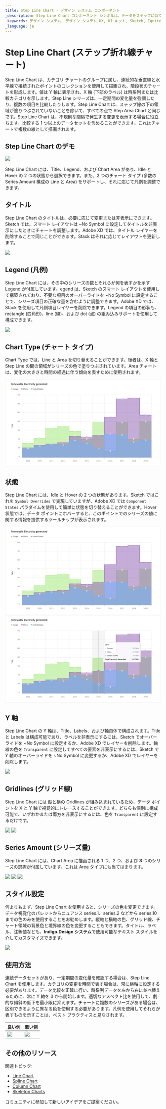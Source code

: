 ```yaml
---
title: Step Line Chart - デザイン システム コンポーネント
_description: Step Line Chart コンポーネント シンボルは、データをステップに似ている直線で接続された一連のポイントとして表示します。
_keywords: デザイン システム, デザイン システム UX, UI キット, Sketch, Ignite UI for Angular, Sketch to Angular, Angular, Angular デザイン システム, Sketch からコードをエクスポート, Angular 用のデザイン キット, Sketch HTML, Sketch to HTML, Sketch UI キット
_language: ja
---
```


# Step Line Chart (ステップ折れ線チャート)

Step Line Chart は、カテゴリ チャートのグループに属し、連続的な垂直線と水平線で接続されたポイントのコレクションを使用して描画され、階段状のチャートを形成します。値は Y 軸に表示され、X 軸 (下部のラベル) は時系列または比較カテゴリを示します。Step Line シリーズは、一定期間の変化量を強調したり、複数の項目を比較したりします。Step Line Chart は、ステップ線の下の領域が塗りつぶされていないことを除いて、すべての点で Step Area Chart と同じです。Step Line Chart は、不規則な間隔で発生する変更を表示する場合に役立ちます。比較する 1 つ以上のデータセットを含めることができます。これはチャートで複数の線として描画されます。


## Step Line Chart のデモ

<img class="responsive-img" src="../images/step_line_chart_demo.png" srcset="../images/step_line_chart_demo@2x.png 2x" />

Step Line Chart には、Title、Legend、および Chart Area があり、Idle と Hover の 2 つの状態から選択できます。また、2 つのチャート タイプ (多数の Series Amount 構成の Line と Area) をサポートし、それに応じて凡例を調整できます。

## タイトル

Step Line Chart のタイトルは、必要に応じて変更または非表示にできます。Sketch では、スマート レイアウトは ~No Symbol に設定してタイトルを非表示にしたときにチャートを調整します。Adobe XD では、タイトル レイヤーを削除することで同じことができます。Stack はそれに応じてレイアウトを更新します。

<img class="responsive-img" src="../images/step_line_chart_title.png" srcset="../images/step_line_chart_title@2x.png 2x" />

## Legend (凡例)

Step Line Chart には、その中のシリーズの数とそれらが何を表すかを示す Legend が付属しています。egend は、Sketch のスマート レイアウトを使用して構築されており、不要な項目のオーバーライドを ~No Symbol に設定することで、シリーズ項目の正確な量を含むように調整できます。Adobe XD では、Stack を使用して凡例項目レイヤーを削除できます。Legend の項目の形状も、rectangle (四角形)、line (線)、および dot (点) の組み込みサポートを使用して構成できます。

<img class="responsive-img" src="../images/step_line_chart_legend.png" srcset="../images/step_line_chart_legend@2x.png 2x" />

## Chart Type (チャート タイプ)

Chart Type では、Line と Area を切り替えることができます。後者は、X 軸と Step Line の間の領域がシリーズの色で塗りつぶされています。Area チャートは、変化の大きさと時間の経過に伴う傾向を表すために使用されます。

<img class="responsive-img" src="../images/step_area_chart_three_series.png" srcset="../images/step_area_chart_three_series@2x.png 2x" />

## 状態

Step Line Chart には、Idle と Hover の 2 つの状態があります。Sketch ではこれを `Symbol Overrides` で実現していますが、Adobe XD では `Component States` パラダイムを使用して簡単に状態を切り替えることができます。Hover 状態では、データ ポイントにホバーすると、このポイントでのシリーズの値に関する情報を提供するツールチップが表示されます。

<img class="responsive-img" src="../images/step_area_chart_tooltip-off.png" srcset="../images/step_area_chart_tooltip-off@2x.png 2x" />
<img class="responsive-img" src="../images/step_area_chart_tooltip-on.png" srcset="../images/step_area_chart_tooltip-on@2x.png 2x" />

## Y 軸

Step Line Chart の Y 軸は、Title、Labels、および軸自体で構成されます。Title と Labels は構成可能であり、ラベルを非表示にするには、Sketch でオーバーライドを ~No Symbol に設定するか、Adobe XD でレイヤーを削除します。軸線の色を `Transparent` に設定してすべての要素を非表示にするには、Sketch で Y 軸のオーバーライドを ~No Symbol に変更するか、Adobe XD でレイヤーを削除します。

<img class="responsive-img" src="../images/step_line_chart_yaxis.png" srcset="../images/step_line_chart_yaxis@2x.png 2x" />

## Gridlines (グリッド線)

Step Line Chart には 縦と横の Gridlines が組み込まれているため、データ ポイントを X と Y 軸で視覚的にトレースすることができます。どちらも個別に構成可能で、いずれかまたは両方を非表示にするには、色を `Transparent` に設定するだけです。

<img class="responsive-img" src="../images/step_line_chart_gridlines1.png" srcset="../images/step_line_chart_gridlines1@2x.png 2x" />
<img class="responsive-img" src="../images/step_line_chart_gridlines2.png" srcset="../images/step_line_chart_gridlines2@2x.png 2x" />

## Series Amount (シリーズ量)

Step Line Chart には、Chart Area に描画される 1 つ、2 つ、および **3** つのシリーズの選択が付属しています。これは Area タイプにも当てはまります。

<img class="responsive-img" src="../images/step_line_chart_one_series.png" srcset="../images/step_line_chart_one_series@2x.png 2x" />
<img class="responsive-img" src="../images/step_line_chart_two_series.png" srcset="../images/step_line_chart_two_series@2x.png 2x" />
<img class="responsive-img" src="../images/step_line_chart_three_series.png" srcset="../images/step_line_chart_three_series@2x.png 2x" />

## スタイル設定

何よりもまず、Step Line Chart を使用すると、シリーズの色を変更できます。データ視覚化のパレットからニュアンス series.1、series.2 などから series.10 までの色のみを使用することをお勧めします。縦軸と横軸の色、グリッド線、チャート領域の背景色と境界線の色を変更することもできます。タイトル、ラベル、注釈値なども、**Indigo.Design システム**で使用可能なテキスト スタイルを介してカスタマイズできます。

<img class="responsive-img" src="../images/step_line_chart_styling.png" srcset="../images/step_line_chart_styling@2x.png 2x" />

## 使用方法

連続データセットがあり、一定期間の変化量を確認する場合は、Step Line Chart を使用します。カテゴリの変更を時間で表す場合は、常に横軸に設定する必要があります。データ比較を正確に行い、時系列データを左から右に並べ替えるために、常に Y 軸を 0 から開始します。適切なアスペクト比を使用して、劇的な傾斜の低下を最小限に抑えます。チャートに複数のシリーズがある場合は、区別できるように異なる色を使用する必要があります。凡例を使用してそれらが表すものを示すことは、ベスト プラクティスと見なされます。


| 良い例                                                                                             | 悪い例                                                                                              |
| ---------------------------------------------------------------------------------------------- | -------------------------------------------------------------------------------------------------- |
| <img class="responsive-img" src="../images/step_line_chart_do1.png" srcset="../images/step_line_chart_do1@2x.png 2x" /> | <img class="responsive-img" src="../images/step_line_chart_dont1.png" srcset="../images/step_line_chart_dont1@2x.png 2x" /> | 

## その他のリソース

関連トピック:

- [Line Chart](line-chart.md)
- [Spline Chart](spline-chart.md)
- [Column Chart](column-chart.md)
- [Skeleton Charts](skeleton-charts.md)

コミュニティに参加して新しいアイデアをご提案ください。
